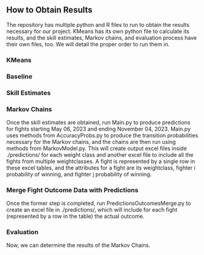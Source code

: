 ## How to Obtain Results
The repository has multiple python and R files to run to obtain the results necessary for our project. KMeans has its own python file to calculate its results, and the skill estimates, Markov chains, and evaluation process have their own files, too. We will detail the proper order to run them in.

### KMeans

### Baseline

### Skill Estimates

### Markov Chains
Once the skill estimates are obtained, run Main.py to produce predictions for fights starting May 06, 2023 and ending November 04, 2023. Main.py uses methods from AccuracyProbs.py to produce the transition probabilities necessary for the Markov chains, and the chains are then run using methods from MarkovModel.py. This will create output excel files inside ./predictions/ for each weight class and another excel file to include all the fights from multiple weightclasses. A fight is represented by a single row in these excel tables, and the attributes for a fight are its weightclass, fighter i probability of winning, and fighter j probability of winning.

### Merge Fight Outcome Data with Predictions
Once the former step is completed, run PredictionsOutcomesMerge.py to create an excel file in ./predictions/, which will include for each fight (represented by a row in the table) the actual outcome.

### Evaluation
Now, we can determine the results of the Markov Chains. 
